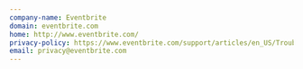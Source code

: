 ```yaml
---
company-name: Eventbrite
domain: eventbrite.com
home: http://www.eventbrite.com/
privacy-policy: https://www.eventbrite.com/support/articles/en_US/Troubleshooting/eventbrite-privacy-policy
email: privacy@eventbrite.com
---
```




